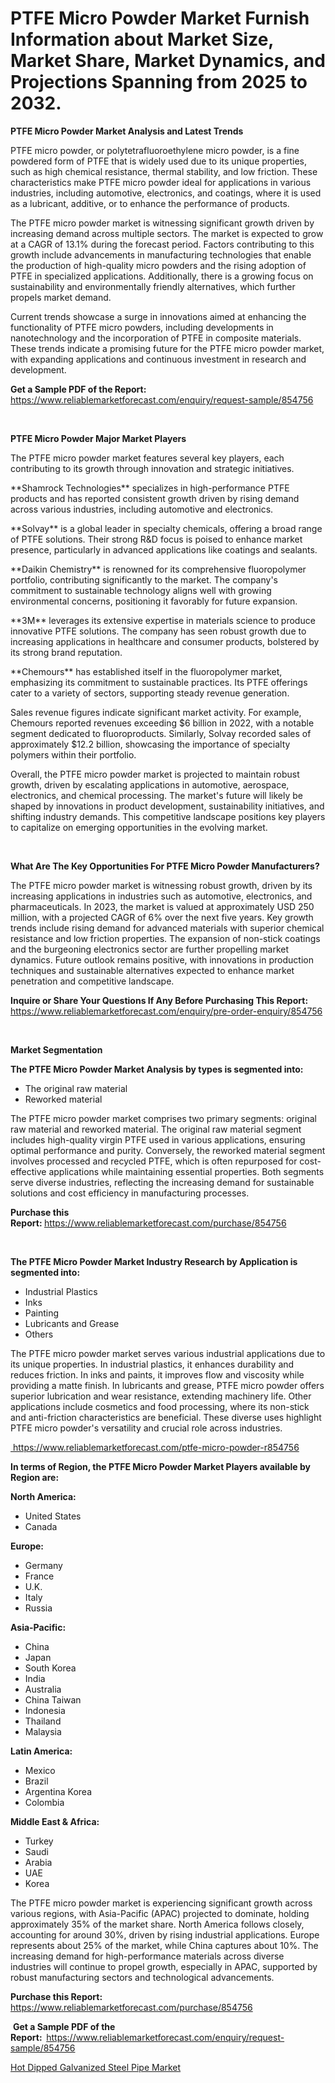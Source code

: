 <p><h1>PTFE Micro Powder Market Furnish Information about Market Size, Market Share, Market Dynamics, and Projections Spanning from 2025 to 2032.</h1></p><p><strong>PTFE Micro Powder Market Analysis and Latest Trends</strong></p>
<p><p>PTFE micro powder, or polytetrafluoroethylene micro powder, is a fine powdered form of PTFE that is widely used due to its unique properties, such as high chemical resistance, thermal stability, and low friction. These characteristics make PTFE micro powder ideal for applications in various industries, including automotive, electronics, and coatings, where it is used as a lubricant, additive, or to enhance the performance of products.</p><p>The PTFE micro powder market is witnessing significant growth driven by increasing demand across multiple sectors. The market is expected to grow at a CAGR of 13.1% during the forecast period. Factors contributing to this growth include advancements in manufacturing technologies that enable the production of high-quality micro powders and the rising adoption of PTFE in specialized applications. Additionally, there is a growing focus on sustainability and environmentally friendly alternatives, which further propels market demand.</p><p>Current trends showcase a surge in innovations aimed at enhancing the functionality of PTFE micro powders, including developments in nanotechnology and the incorporation of PTFE in composite materials. These trends indicate a promising future for the PTFE micro powder market, with expanding applications and continuous investment in research and development.</p></p>
<p><strong>Get a Sample PDF of the Report:&nbsp;</strong> <a href="https://www.reliablemarketforecast.com/enquiry/request-sample/854756?utm_campaign=3530&utm_medium=2&utm_source=Github&utm_content=ia&utm_term=31032025&utm_id=ptfe-micro-powder">https://www.reliablemarketforecast.com/enquiry/request-sample/854756</a></p>
<p>&nbsp;</p>
<p><strong>PTFE Micro Powder Major Market Players</strong></p>
<p><p>The PTFE micro powder market features several key players, each contributing to its growth through innovation and strategic initiatives. </p><p>**Shamrock Technologies** specializes in high-performance PTFE products and has reported consistent growth driven by rising demand across various industries, including automotive and electronics. </p><p>**Solvay** is a global leader in specialty chemicals, offering a broad range of PTFE solutions. Their strong R&D focus is poised to enhance market presence, particularly in advanced applications like coatings and sealants.</p><p>**Daikin Chemistry** is renowned for its comprehensive fluoropolymer portfolio, contributing significantly to the market. The company's commitment to sustainable technology aligns well with growing environmental concerns, positioning it favorably for future expansion.</p><p>**3M** leverages its extensive expertise in materials science to produce innovative PTFE solutions. The company has seen robust growth due to increasing applications in healthcare and consumer products, bolstered by its strong brand reputation.</p><p>**Chemours** has established itself in the fluoropolymer market, emphasizing its commitment to sustainable practices. Its PTFE offerings cater to a variety of sectors, supporting steady revenue generation.</p><p>Sales revenue figures indicate significant market activity. For example, Chemours reported revenues exceeding $6 billion in 2022, with a notable segment dedicated to fluoroproducts. Similarly, Solvay recorded sales of approximately $12.2 billion, showcasing the importance of specialty polymers within their portfolio.</p><p>Overall, the PTFE micro powder market is projected to maintain robust growth, driven by escalating applications in automotive, aerospace, electronics, and chemical processing. The market's future will likely be shaped by innovations in product development, sustainability initiatives, and shifting industry demands. This competitive landscape positions key players to capitalize on emerging opportunities in the evolving market.</p></p>
<p>&nbsp;</p>
<p><strong>What Are The Key Opportunities For PTFE Micro Powder Manufacturers?</strong></p>
<p><p>The PTFE micro powder market is witnessing robust growth, driven by its increasing applications in industries such as automotive, electronics, and pharmaceuticals. In 2023, the market is valued at approximately USD 250 million, with a projected CAGR of 6% over the next five years. Key growth trends include rising demand for advanced materials with superior chemical resistance and low friction properties. The expansion of non-stick coatings and the burgeoning electronics sector are further propelling market dynamics. Future outlook remains positive, with innovations in production techniques and sustainable alternatives expected to enhance market penetration and competitive landscape.</p></p>
<p><strong>Inquire or Share Your Questions If Any Before Purchasing This Report:</strong> <a href="https://www.reliablemarketforecast.com/enquiry/pre-order-enquiry/854756?utm_campaign=3530&utm_medium=2&utm_source=Github&utm_content=ia&utm_term=31032025&utm_id=ptfe-micro-powder">https://www.reliablemarketforecast.com/enquiry/pre-order-enquiry/854756</a></p>
<p>&nbsp;</p>
<p><strong>Market Segmentation</strong></p>
<p><strong>The PTFE Micro Powder Market Analysis by types is segmented into:</strong></p>
<p><ul><li>The original raw material</li><li>Reworked material</li></ul></p>
<p><p>The PTFE micro powder market comprises two primary segments: original raw material and reworked material. The original raw material segment includes high-quality virgin PTFE used in various applications, ensuring optimal performance and purity. Conversely, the reworked material segment involves processed and recycled PTFE, which is often repurposed for cost-effective applications while maintaining essential properties. Both segments serve diverse industries, reflecting the increasing demand for sustainable solutions and cost efficiency in manufacturing processes.</p></p>
<p><strong>Purchase this Report:&nbsp;</strong><a href="https://www.reliablemarketforecast.com/purchase/854756?utm_campaign=3530&utm_medium=2&utm_source=Github&utm_content=ia&utm_term=31032025&utm_id=ptfe-micro-powder">https://www.reliablemarketforecast.com/purchase/854756</a></p>
<p>&nbsp;</p>
<p><strong>The PTFE Micro Powder Market Industry Research by Application is segmented into:</strong></p>
<p><ul><li>Industrial Plastics</li><li>Inks</li><li>Painting</li><li>Lubricants and Grease</li><li>Others</li></ul></p>
<p><p>The PTFE micro powder market serves various industrial applications due to its unique properties. In industrial plastics, it enhances durability and reduces friction. In inks and paints, it improves flow and viscosity while providing a matte finish. In lubricants and grease, PTFE micro powder offers superior lubrication and wear resistance, extending machinery life. Other applications include cosmetics and food processing, where its non-stick and anti-friction characteristics are beneficial. These diverse uses highlight PTFE micro powder's versatility and crucial role across industries.</p></p>
<p><a href="https://www.reliablemarketforecast.com/ptfe-micro-powder-r854756?utm_campaign=3530&utm_medium=2&utm_source=Github&utm_content=ia&utm_term=31032025&utm_id=ptfe-micro-powder">&nbsp;https://www.reliablemarketforecast.com/ptfe-micro-powder-r854756</a></p>
<p><strong>In terms of Region, the PTFE Micro Powder Market Players available by Region are:</strong></p>
<p>
    <p> <strong> North America: </strong>
        <ul>
            <li>United States</li>
            <li>Canada</li>
        </ul>
        </p> 
    <p> <strong> Europe: </strong>
        <ul>
            <li>Germany</li>
            <li>France</li>
            <li>U.K.</li>
            <li>Italy</li>
            <li>Russia</li>
        </ul>
        </p> 
    <p> <strong> Asia-Pacific: </strong>
        <ul>
            <li>China</li>
            <li>Japan</li>
            <li>South Korea</li>
            <li>India</li>
            <li>Australia</li>
            <li>China Taiwan</li>
            <li>Indonesia</li>
            <li>Thailand</li>
            <li>Malaysia</li>
        </ul>
        </p> 
    <p> <strong> Latin America: </strong>
        <ul>
            <li>Mexico</li>
            <li>Brazil</li>
            <li>Argentina Korea</li>
            <li>Colombia</li>
        </ul>
        </p> 
    <p> <strong> Middle East & Africa: </strong>
        <ul>
            <li>Turkey</li>
            <li>Saudi</li>
            <li>Arabia</li>
            <li>UAE</li>
            <li>Korea</li>
        </ul>
    </p>
    </p>
<p><p>The PTFE micro powder market is experiencing significant growth across various regions, with Asia-Pacific (APAC) projected to dominate, holding approximately 35% of the market share. North America follows closely, accounting for around 30%, driven by rising industrial applications. Europe represents about 25% of the market, while China captures about 10%. The increasing demand for high-performance materials across diverse industries will continue to propel growth, especially in APAC, supported by robust manufacturing sectors and technological advancements.</p></p>
<p><strong>Purchase this Report: </strong><a href="https://www.reliablemarketforecast.com/purchase/854756?utm_campaign=3530&utm_medium=2&utm_source=Github&utm_content=ia&utm_term=31032025&utm_id=ptfe-micro-powder">https://www.reliablemarketforecast.com/purchase/854756</a></p>
<p>&nbsp;<strong>Get a Sample PDF of the Report:&nbsp;&nbsp;</strong><a href="https://www.reliablemarketforecast.com/enquiry/request-sample/854756?utm_campaign=3530&utm_medium=2&utm_source=Github&utm_content=ia&utm_term=31032025&utm_id=ptfe-micro-powder">https://www.reliablemarketforecast.com/enquiry/request-sample/854756</a></p>
<p><strong></strong></p>
<p><p><a href="https://github.com/claracpegios/Market-Research-Report-List-1/blob/main/hot-dipped-galvanized-steel-pipe-market.md?utm_campaign=3530&utm_medium=2&utm_source=Github&utm_content=ia&utm_term=31032025&utm_id=ptfe-micro-powder">Hot Dipped Galvanized Steel Pipe Market</a></p></p>